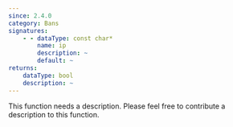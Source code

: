 ```yaml
---
since: 2.4.0
category: Bans
signatures:
    - - dataType: const char*
        name: ip
        description: ~
        default: ~
returns:
    dataType: bool
    description: ~
---
```


This function needs a description. Please feel free to contribute a description to this function.
